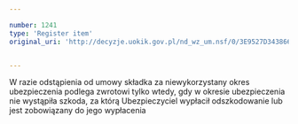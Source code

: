 ```yaml
---

number: 1241
type: 'Register item'
original_uri: 'http://decyzje.uokik.gov.pl/nd_wz_um.nsf/0/3E9527D343866133C125739A00283836?OpenDocument'


---
```


W razie odstąpienia od umowy składka za niewykorzystany okres ubezpieczenia podlega zwrotowi tylko wtedy, gdy w okresie ubezpieczenia nie wystąpiła szkoda, za którą Ubezpieczyciel wypłacił odszkodowanie lub jest zobowiązany do jego wypłacenia
